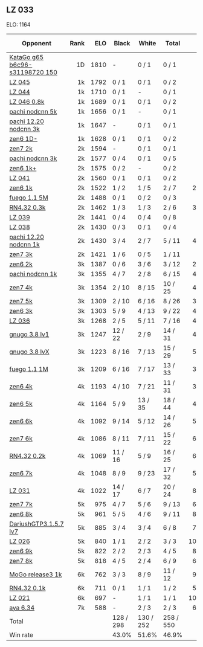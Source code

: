 ## LZ 033 ##

ELO: 1164

Opponent | Rank | ELO | Black | White | Total | Win rate
---------|-----:|----:|-------|-------|-------|-------:
[KataGo g65 b6c96-s31198720 150](KataGo%20g65%20b6c96-s31198720%20150.md) | 1D | 1810 | - | 0 / 1 | 0 / 1 | 0.0%
[LZ 045](LZ%20045.md) | 1k | 1792 | 0 / 1 | 0 / 1 | 0 / 2 | 0.0%
[LZ 044](LZ%20044.md) | 1k | 1710 | 0 / 1 | - | 0 / 1 | 0.0%
[LZ 046 0.8k](LZ%20046%200.8k.md) | 1k | 1689 | 0 / 1 | 0 / 1 | 0 / 2 | 0.0%
[pachi nodcnn 5k](pachi%20nodcnn%205k.md) | 1k | 1656 | 0 / 1 | - | 0 / 1 | 0.0%
[pachi 12.20 nodcnn 3k](pachi%2012.20%20nodcnn%203k.md) | 1k | 1647 | - | 0 / 1 | 0 / 1 | 0.0%
[zen6 1D-](zen6%201D-.md) | 1k | 1628 | 0 / 1 | 0 / 1 | 0 / 2 | 0.0%
[zen7 2k](zen7%202k.md) | 2k | 1594 | - | 0 / 1 | 0 / 1 | 0.0%
[pachi nodcnn 3k](pachi%20nodcnn%203k.md) | 2k | 1577 | 0 / 4 | 0 / 1 | 0 / 5 | 0.0%
[zen6 1k+](zen6%201k+.md) | 2k | 1575 | 0 / 2 | - | 0 / 2 | 0.0%
[LZ 041](LZ%20041.md) | 2k | 1560 | 0 / 1 | 0 / 1 | 0 / 2 | 0.0%
[zen6 1k](zen6%201k.md) | 2k | 1522 | 1 / 2 | 1 / 5 | 2 / 7 | 28.6%
[fuego 1.1 5M](fuego%201.1%205M.md) | 2k | 1488 | 0 / 1 | 0 / 2 | 0 / 3 | 0.0%
[RN4.32 0.3k](RN4.32%200.3k.md) | 2k | 1462 | 1 / 3 | 1 / 3 | 2 / 6 | 33.3%
[LZ 039](LZ%20039.md) | 2k | 1441 | 0 / 4 | 0 / 4 | 0 / 8 | 0.0%
[LZ 038](LZ%20038.md) | 2k | 1430 | 0 / 3 | 0 / 1 | 0 / 4 | 0.0%
[pachi 12.20 nodcnn 1k](pachi%2012.20%20nodcnn%201k.md) | 2k | 1430 | 3 / 4 | 2 / 7 | 5 / 11 | 45.5%
[zen7 3k](zen7%203k.md) | 2k | 1421 | 1 / 6 | 0 / 5 | 1 / 11 | 9.1%
[zen6 2k](zen6%202k.md) | 3k | 1387 | 0 / 6 | 3 / 6 | 3 / 12 | 25.0%
[pachi nodcnn 1k](pachi%20nodcnn%201k.md) | 3k | 1355 | 4 / 7 | 2 / 8 | 6 / 15 | 40.0%
[zen7 4k](zen7%204k.md) | 3k | 1354 | 2 / 10 | 8 / 15 | 10 / 25 | 40.0%
[zen7 5k](zen7%205k.md) | 3k | 1309 | 2 / 10 | 6 / 16 | 8 / 26 | 30.8%
[zen6 3k](zen6%203k.md) | 3k | 1303 | 5 / 9 | 4 / 13 | 9 / 22 | 40.9%
[LZ 036](LZ%20036.md) | 3k | 1268 | 2 / 5 | 5 / 11 | 7 / 16 | 43.8%
[gnugo 3.8 lv1](gnugo%203.8%20lv1.md) | 3k | 1247 | 12 / 22 | 2 / 9 | 14 / 31 | 45.2%
[gnugo 3.8 lvX](gnugo%203.8%20lvX.md) | 3k | 1223 | 8 / 16 | 7 / 13 | 15 / 29 | 51.7%
[fuego 1.1 1M](fuego%201.1%201M.md) | 3k | 1209 | 6 / 16 | 7 / 17 | 13 / 33 | 39.4%
[zen6 4k](zen6%204k.md) | 4k | 1193 | 4 / 10 | 7 / 21 | 11 / 31 | 35.5%
[zen6 5k](zen6%205k.md) | 4k | 1164 | 5 / 9 | 13 / 35 | 18 / 44 | 40.9%
[zen6 6k](zen6%206k.md) | 4k | 1092 | 9 / 14 | 5 / 12 | 14 / 26 | 53.8%
[zen7 6k](zen7%206k.md) | 4k | 1086 | 8 / 11 | 7 / 11 | 15 / 22 | 68.2%
[RN4.32 0.2k](RN4.32%200.2k.md) | 4k | 1069 | 11 / 16 | 5 / 9 | 16 / 25 | 64.0%
[zen6 7k](zen6%207k.md) | 4k | 1048 | 8 / 9 | 9 / 23 | 17 / 32 | 53.1%
[LZ 031](LZ%20031.md) | 4k | 1022 | 14 / 17 | 6 / 7 | 20 / 24 | 83.3%
[zen7 7k](zen7%207k.md) | 5k | 975 | 4 / 7 | 5 / 6 | 9 / 13 | 69.2%
[zen6 8k](zen6%208k.md) | 5k | 961 | 5 / 5 | 4 / 6 | 9 / 11 | 81.8%
[DariushGTP3.1.5.7 lv7](DariushGTP3.1.5.7%20lv7.md) | 5k | 885 | 3 / 4 | 3 / 4 | 6 / 8 | 75.0%
[LZ 026](LZ%20026.md) | 5k | 840 | 1 / 1 | 2 / 2 | 3 / 3 | 100.0%
[zen6 9k](zen6%209k.md) | 5k | 822 | 2 / 2 | 2 / 3 | 4 / 5 | 80.0%
[zen7 8k](zen7%208k.md) | 5k | 818 | 4 / 5 | 2 / 4 | 6 / 9 | 66.7%
[MoGo release3 1k](MoGo%20release3%201k.md) | 6k | 762 | 3 / 3 | 8 / 9 | 11 / 12 | 91.7%
[RN4.32 0.1k](RN4.32%200.1k.md) | 6k | 711 | 0 / 1 | 1 / 1 | 1 / 2 | 50.0%
[LZ 021](LZ%20021.md) | 6k | 697 | - | 1 / 1 | 1 / 1 | 100.0%
[aya 6.34](aya%206.34.md) | 7k | 588 | - | 2 / 3 | 2 / 3 | 66.7%
Total | | | 128 / 298 | 130 / 252 | 258 / 550 | 
Win rate| | | 43.0% | 51.6% | 46.9% | 

